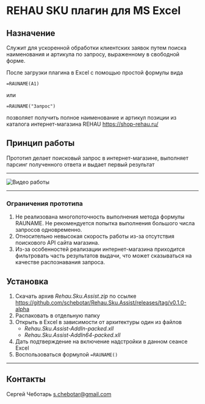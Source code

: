 # REHAU SKU плагин для MS Excel
## Назначение
Служит для ускоренной обработки клиентских заявок путем поиска наименования и артикула по запросу, выраженному в свободной форме.

После загрузки плагина в Excel с помощью простой формулы вида
```excel
=RAUNAME(A1)
```
или
```excel
=RAUNAME("Запрос")
```
позволяет получить полное наименование и артикул позиции из каталога интернет-магазина REHAU https://shop-rehau.ru/
## Принцип работы
Прототип делает поисковый запрос в интернет-магазине, выполняет парсинг полученного ответа и выдает первый результат

-----
![Видео работы](https://github.com/schebotar/Rehau.Sku.Assist/blob/dev/README.files/work.gif)

-----

### Ограничения прототипа
1. Не реализована многопоточность выполнения метода формулы RAUNAME. Не рекомендуется попытка выполнения большого числа запросов одновременно.
2. Относительно невысокая скорость работы из-за отсутствия поискового API сайта магазина.
3. Из-за особенностей реализации интернет-магазина приходится фильтровать часть результатов выдачи, что может сказываться на качестве распознавания запроса.

## Установка
1. Скачать архив *Rehau.Sku.Assist.zip* по ссылке https://github.com/schebotar/Rehau.Sku.Assist/releases/tag/v0.1.0-alpha
2. Распаковать в отдельную папку
3. Открыть в Excel в зависимости от архитектуры один из файлов
    - *Rehau.Sku.Assist-AddIn-packed.xll*
    - *Rehau.Sku.Assist-AddIn64-packed.xll*
4. Дать подтверждение на включение надстройки в данном сеансе Excel
5. Воспользоваться формулой `=RAUNAME()`

-----
## Контакты
Сергей Чеботарь s.chebotar@gmail.com